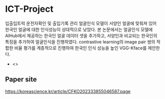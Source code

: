 # ICT-Project
입출입트럭 운전자확인 및 출입기록 관리
얼굴인식 모델이 서양인 얼굴에 맞춰져 있어 한국인 얼굴에 대한 인식성능이 상대적으로 낮았다. 본 논문에서는 얼굴인식 모델에 AIHub에서 제공하는 한국인 얼굴 데이터 셋을 추가하고, 서양인과 비교되는 한국인의 특징을 추가하여 얼굴인식을 진행하였다. contrastive learning의 image pair 쌍의 적합한 비율 평가를 계층적으로 진행하여 한국인 인식 성능을 높인 VGG-Kface를 제안한다.  
- <>

## Paper site
https://koreascience.kr/article/CFKO202333855046587.page  <VGG-Kface : An Optimization Study on Korean Face Recognition Using VGG-Face>
